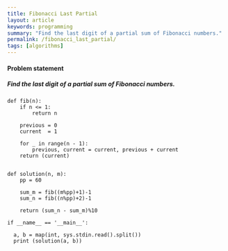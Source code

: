 ```yaml
---
title: Fibonacci Last Partial
layout: article
keywords: programming
summary: "Find the last digit of a partial sum of Fibonacci numbers."
permalink: /fibonacci_last_partial/
tags: [algorithms]
---
```


#### Problem statement

##### Find the last digit of a partial sum of Fibonacci numbers.
```
def fib(n):
    if n <= 1:
        return n

    previous = 0
    current  = 1

    for _ in range(n - 1):
        previous, current = current, previous + current
    return (current)


def solution(n, m):
    pp = 60

    sum_m = fib((m%pp)+1)-1
    sum_n = fib((n%pp)+2)-1

    return (sum_n - sum_m)%10

if __name__ == '__main__':

  a, b = map(int, sys.stdin.read().split())
  print (solution(a, b))

```
